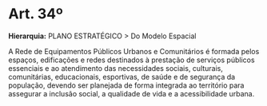 # Art. 34º

**Hierarquia:** PLANO ESTRATÉGICO > Do Modelo Espacial

A Rede de Equipamentos Públicos Urbanos e Comunitários é formada pelos espaços, edificações e redes destinados à prestação de serviços públicos essenciais e ao atendimento das necessidades sociais, culturais, comunitárias, educacionais, esportivas, de saúde e de segurança da população, devendo ser planejada de forma integrada ao território para assegurar a inclusão social, a qualidade de vida e a acessibilidade urbana.







